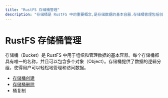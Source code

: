 ```yaml
---
title: "RustFS 存储桶管理"
description: "存储桶是 RustFS 中的重要概念,是存储数据的基本容器.存储桶管理包括创建/删除、复制等.​"
---
```


# RustFS 存储桶管理

存储桶（Bucket）是 RustFS 中用于组织和管理数据的基本容器。每个存储桶都具有唯一的名称，并且可以包含多个对象（Object）。存储桶提供了数据的逻辑分组，使得用户可以轻松地管理和访问数据。


- [存储桶创建](./creation.md)
- [存储桶删除](./deletion.md)
- 桶复制